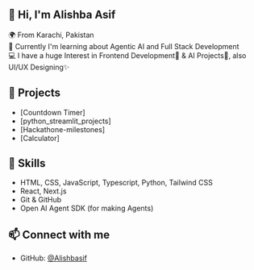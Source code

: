 ## 👋 Hi, I'm Alishba Asif  

🌍 From Karachi, Pakistan   
🌱 Currently I'm learning about Agentic AI and Full Stack Development  
💻 I have a huge Interest in Frontend Development👀 & AI Projects🦾, also UI/UX Designing✨

## 🚀 Projects
- [Countdown Timer]
- [python_streamlit_projects]
- [Hackathone-milestones]
- [Calculator]

## 🔧 Skills
- HTML, CSS, JavaScript, Typescript, Python, Tailwind CSS  
- React, Next.js  
- Git & GitHub
- Open AI Agent SDK (for making Agents) 

## 📫 Connect with me
- GitHub: [@Alishbasif](https://github.com/Alishbasif)
